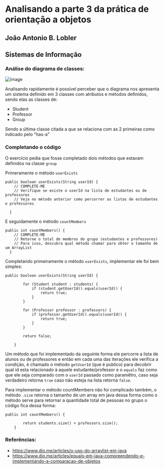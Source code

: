 # Analisando a parte 3 da prática de orientação a objetos  
## João Antonio B. Lobler
## Sistemas de Informação

### Análise do diagrama de classes:
![image](https://github.com/user-attachments/assets/5d309f41-897d-426b-a72f-e339c38a2116)

Analisando rapidamente é possível perceber que o diagrama nos apresenta um sistema definido em 3 classes com atributos e métodos definidos, sendo elas as classes de:
* Student
* Professor
* Group
  
Sendo a última classe citada a que se relaciona com as 2 primeiras como indicado pelo "has-a"

### Completando o código

O exercício pedia que fosse completado dois métodos que estavam definidos na classe `group`

Primeramente o método `userExists` 
~~~
public boolean userExists(String userId) {
    // COMPLETE-ME
    // Verifique se existe o userId na lista de estudantes ou de professores
    // Veja no método anterior como percorrer as listas de estudantes e professores

  }
~~~

E seguidamente o método `countMembers`
~~~
public int countMembers() {
    // COMPLETE-ME
    // Retorne o total de membros do grupo (estudantes e professores)
    // Para isso, descubra qual método chamar para obter o tamanho de um ArrayList
  }
~~~

Completando primeiramente o método `userExists`, implementar ele foi bem simples:

~~~
public boolean userExists(String userId) {

        for (Student student : students) {
            if (student.getUserId().equals(userId)) {
                return true;
            }
        }

        for (Professor professor : professors) {
            if (professor.getUserId().equals(userId)) {
                return true;
            }
        }
        
        return false;

    }
~~~

Um método que foi implementado da seguinte forma ele percorre a lista de alunos ou de professores e então em cada uma das iterações ele verifica a condição, é chamado o método `getUserId` (que é publico) para
decobrir qual id esta relacionado à aquele estudante/professor e o `equals` faz como que ele seja comparado com o `userId` passado como paramêtro, caso seja verdadeiro retorna `true` caso não esteja na lista retorna `false`.

Para implementar o método countMembers não foi complicado também, o método `.size` retorna o tamanho de um array em java dessa forma como o método serve para retornar a quantidade total de pessoas no grupo o código fica dessa forma:

~~~
public int countMembers() {
        
        return students.size() + professors.size();
    }
~~~




### Referências:

* https://www.dio.me/articles/o-uso-do-arraylist-em-java
* https://www.dio.me/articles/equals-em-java-compreendendo-e-implementando-a-comparacao-de-objetos


